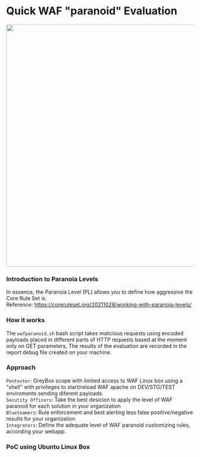 # Quick WAF "paranoid" Evaluation 

<img src="https://user-images.githubusercontent.com/3140111/142721218-469e835e-cb27-4f17-913a-7aeb0665f905.png" width="650" height="650">

### Introduction to Paranoia Levels 

In essence, the Paranoia Level (PL) allows you to define how aggressive the Core Rule Set is. </br>
Reference: https://coreruleset.org/20211028/working-with-paranoia-levels/

### How it works 

The `wafparanoid.sh` bash script takes malicious requests using encoded payloads placed in different parts of HTTP requests based at the moment only on GET parameters, The results of the evaluation are recorded in the report debug file created on your machine.  

### Approach

`Pentester`: GreyBox scope with limited access to WAF Linux box using a "shell" with privileges to start/reload WAF apache on DEV/STG/TEST enviroments sending diferent payloads.</br>
`Secutity Officers`: Take the best desicion to apply the level of WAF paranoid for each solution in your organization</br>
`Blueteamers`: Rule enforcement and best alerting less false positive/negative results for your organization</br>
`Integrators`: Define the adequate level of WAF paranoid customizing rules, according your webapp. </br>

### PoC using Ubuntu Linux Box 
